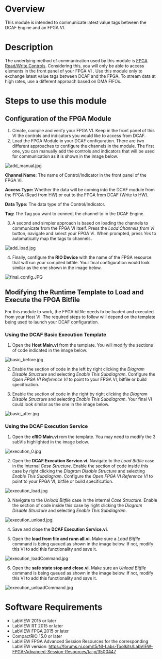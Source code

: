 # Overview
This module is intended to communicate latest value tags between the DCAF Engine and an FPGA VI.

# Description
The underlying method of communication used by this module is [FPGA Read/Write Controls](http://zone.ni.com/reference/en-XX/help/371599P-01/lvfpgahost/readwrite_control/). 
Considering this, you will only be able to access elements in the front panel of your FPGA VI . Use this module only to exchange latest value tags between DCAF and the FPGA. To stream data at high rates, use a different approach based on DMA FIFOs. 


# Steps to use this module

## Configuration of the FPGA Module

1. Create, compile and verify your FPGA VI. Keep in the front panel of this VI the controls and indicators you would like to access from DCAF.
2. Load the FPGA Module in your DCAF configuration. There are two different approaches to configure the channels in the module. The first one, you can manually add the controls and indicators that will be used for communication as it is shown in the image below.

![add_manual.jpg](images/add_manual.jpg)

**Channel Name:** The name of Control/Indicator in the front panel of the FPGA VI.

**Access Type:** Whether the data will be coming into the DCAF module from the FPGA (Read from HW) or out to the FPGA from DCAF (Write to HW).

**Data Type:** The data type of the Control/Indicator.

**Tag:** The Tag you want to connect the channel to in the DCAF Engine.

3. A second and simpler approach is based on loading the channels to communicate from the FPGA VI itself. Press the *Load Channels from VI* button, navigate and select your FPGA VI. When prompted, press *Yes* to automatically map the tags to channels.

![add_load.jpg](images/add_load.jpg)

4. Finally, configure the **RIO Device** with the name of the FPGA resource that will run your compiled bitfile. Your final configuration would look similar as the one shown in the image below.

![final_config.JPG](images/final_config.JPG)

## Modifying the Runtime Template to Load and Execute the FPGA Bitfile
For this module to work, the FPGA bitfile needs to be loaded and executed from your Host VI. The required steps to follow will depend on the template being used to launch your DCAF configuration. 

### Using the DCAF Basic Execution Template
1. Open the **Host Main.vi** from the template. You will modify the sections of code indicated in the image below.

![basic_before.jpg](images/basic_before.jpg)

2. Enable the section of code in the left by right clicking the *Diagram Disable Structure* and selecting *Enable This Subdiagram*. Configure the *Open FPGA VI Reference VI* to point to your FPGA VI, bitfile or build specification. 

3. Enable the section of code in the right by right clicking the *Diagram Disable Structure* and selecting *Enable This Subdiagram*. Your final VI could look similar as the one in the image below.

![basic_after.jpg](images/basic_after.jpg)

### Using the DCAF Execution Service
1. Open the **cRIO Main.vi** rom the template. You may need to modify the 3 subVIs highlighted in the image below.

![execution_0.jpg](images/execution_0.jpg)

2. Open the **DCAF Execution Service.vi**. Navigate to the *Load Bitfile* case in the internal *Case Structure*. Enable the section of code inside this case by right clicking the *Diagram Disable Structure* and selecting *Enable This Subdiagram*. Configure the *Open FPGA VI Reference VI* to point to your FPGA VI, bitfile or build specification. 

![execution_load.jpg](images/execution_load.jpg)

3. Navigate to the *Unload Bitfile* case in the internal *Case Structure*. Enable the section of code inside this case by right clicking the *Diagram Disable Structure* and selecting *Enable This Subdiagram*. 

![execution_unload.jpg](images/execution_unload.jpg)

4. Save and close the **DCAF Execution Service.vi**.

5. Open the **load from file and runn all.vi**. Make sure a *Load Bitfile* command is being queued as shown in the image below. If not, modify this VI to add this functionality and save it.

![execution_loadCommand.jpg](images/execution_loadCommand.jpg)

6. Open the **safe state stop and close.vi**. Make sure an *Unload Bitfile* command is being queued as shown in the image below. If not, modify this VI to add this functionality and save it.

![execution_unloadCommand.jpg](images/execution_unloadCommand.jpg)


# Software Requirements

+   LabVIEW 2015 or later
+   LabVIEW RT 2015 or later
+   LabVIEW FPGA 2015 or later
+   CompactRIO 15.0 or later
+   LabVIEW FPGA Advanced Session Resources for the corresponding LabVIEW version: https://forums.ni.com/t5/NI-Labs-Toolkits/LabVIEW-FPGA-Advanced-Session-Resources/ta-p/3500447

